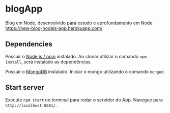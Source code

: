 # blogApp
Blog em Node, desenvolvido para estudo e aprofundamento em Node
https://new-blog-nodejs-app.herokuapp.com/

## Dependencies

Possuir o [Node.js / npm](https://nodejs.org/en/) instalado.
Ao clonar utilizar o comando `npm install`, será instalado as dependências.

Possuir o [MongoDB](https://www.mongodb.com/try/download/community) instalado.
Iniciar o mongo utilizando o comando `mongod`.

## Start server

Execute `npm start` no terminal para rodar o servidor do App. Navegue para `http://localhost:8081/`.
